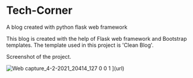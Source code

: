 # Tech-Corner

A blog created with python flask web framework

This blog is created with the help of Flask web framework and Bootstrap templates. The template used in this project is 'Clean Blog'.

Screenshot of the project.

![Web capture_4-2-2021_20414_127 0 0 1](https://user-images.githubusercontent.com/73391917/106908089-f8778c80-6724-11eb-975a-aa2a16566cf4.jpeg)
](url)


